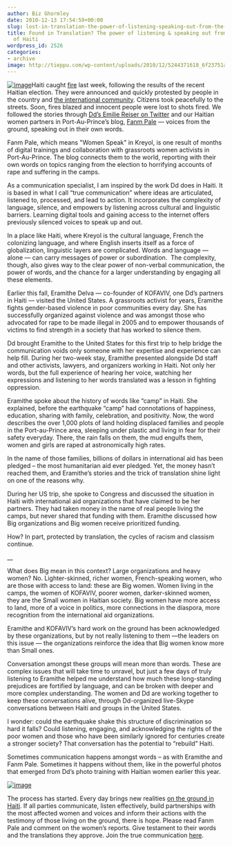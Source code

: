 ```yaml
---
author: Biz Ghormley
date: 2010-12-13 17:54:59+00:00
slug: lost-in-translation-the-power-of-listening-speaking-out-from-the-camps-of-haiti
title: Found in Translation? The power of listening & speaking out from the camps
  of Haiti
wordpress_id: 2526
categories:
- archive
image: http://tieppu.com/wp-content/uploads/2010/12/5244371618_6f23751a89-300x225.jpg
---
```

[![image](http://tieppu.com/wp-content/uploads/2010/12/5244371618_6f23751a89-300x225.jpg)](http://tieppu.com/2010/12/13/lost-in-translation-the-power-of-listening-speaking-out-from-the-camps-of-haiti/5244371618_6f23751a89/)Haiti caught [fire](http://haitirewired.wired.com/profiles/blogs/pictures-of-riots-in-haiti) last week, following the results of the recent Haitian election. They were announced and quickly protested by people in the country and [the international community](mailto:http://online.wsj.com/article/SB10001424052748703518604576013571222832508.html). Citizens took peacefully to the streets. Soon, fires blazed and innocent people were lost to shots fired. We followed the stories through [Dd’s Emilie Reiser on Twitter](https://twitter.com/emreiser) and our Haitian women partners in Port-Au-Prince’s blog, [Fanm Pale](http://fanmpale.blogspot.com/) — voices from the ground, speaking out in their own words.


Fanm Pale, which means "Women Speak" in Kreyol, is one result of months of digital trainings and collaboration with grassroots women activists in Port-Au-Prince. The blog connects them to the world, reporting with their own words on topics ranging from the election to horrifying accounts of rape and suffering in the camps.

As a communication specialist, I am inspired by the work Dd does in Haiti. It is based in what I call “true communication” where ideas are articulated, listened to, processed, and lead to action. It incorporates the complexity of language, silence, and empowers by listening across cultural and linguistic barriers. Learning digital tools and gaining access to the internet offers previously silenced voices to speak up and out.

In a place like Haiti, where Kreyol is the cultural language, French the colonizing language, and where English inserts itself as a force of globalization, linguistic layers are complicated. Words and language — alone — can carry messages of power or subordination.  The complexity, though, also gives way to the clear power of non-verbal communication, the power of words, and the chance for a larger understanding by engaging all these elements.

Earlier this fall, Eramithe Delva — co-founder of KOFAVIV, one Dd’s partners in Haiti — visited the United States. A grassroots activist for years, Eramithe fights gender-based violence in poor communities every day. She has successfully organized against violence and was amongst those who advocated for rape to be made illegal in 2005 and to empower thousands of victims to find strength in a society that has worked to silence them.

Dd brought Eramithe to the United States for this first trip to help bridge the communication voids only someone with her expertise and experience can help fill. During her two-week stay, Eramithe presented alongside Dd staff and other activists, lawyers, and organizers working in Haiti. Not only her words, but the full experience of hearing her voice, watching her expressions and listening to her words translated was a lesson in fighting oppression.

Eramithe spoke about the history of words like “camp” in Haiti. She explained, before the earthquake “camp” had connotations of happiness, education, sharing with family, celebration, and positivity. Now, the word describes the over 1,000 plots of land holding displaced families and people in the Port-au-Prince area, sleeping under plastic and living in fear for their safety everyday. There, the rain falls on them, the mud engulfs them, women and girls are raped at astronomically high rates.

In the name of those families, billions of dollars in international aid has been pledged – the most humanitarian aid ever pledged. Yet, the money hasn’t reached them, and Eramithe’s stories and the trick of translation shine light on one of the reasons why.

During her US trip, she spoke to Congress and discussed the situation in Haiti with international aid organizations that have claimed to be her partners. They had taken money in the name of real people living the camps, but never shared that funding with them. Eramithe discussed how Big organizations and Big women receive prioritized funding.

How? In part, protected by translation, the cycles of racism and classism continue.

__

What does Big mean in this context? Large organizations and heavy women? No. Lighter-skinned, richer women, French-speaking women, who are those with access to land: these are Big women. Women living in the camps, the women of KOFAVIV, poorer women, darker-skinned women, they are the Small women in Haitian society. Big women have more access to land, more of a voice in politics, more connections in the diaspora, more recognition from the international aid organizations.

Eramithe and KOFAVIV’s hard work on the ground has been acknowledged by these organizations, but by not really listening to them —the leaders on this issue — the organizations reinforce the idea that Big women know more than Small ones.

Conversation amongst these groups will mean more than words. These are complex issues that will take time to unravel, but just a few days of truly listening to Eramithe helped me understand how much these long-standing prejudices are fortified by language, and can be broken with deeper and more complex understanding. The women and Dd are working together to keep these conversations alive, through Dd-organized live-Skype conversations between Haiti and groups in the United States.

I wonder: could the earthquake shake this structure of discrimination so hard it falls? Could listening, engaging, and acknowledging the rights of the poor women and those who have been similarly ignored for centuries create a stronger society? That conversation has the potential to “rebuild” Haiti.

Sometimes communication happens amongst words – as with Eramithe and Fanm Pale. Sometimes it happens without them, like in the powerful photos that emerged from Dd’s photo training with Haitian women earlier this year.

[![image](http://tieppu.com/wp-content/uploads/2010/12/5215413135_2dd09a3f31-300x169.jpg)](http://tieppu.com/2010/12/13/lost-in-translation-the-power-of-listening-speaking-out-from-the-camps-of-haiti/5215413135_2dd09a3f31/)


The process has started. Every day brings new realities [on the ground in Haiti](http://heartofhaiti.wordpress.com/2010/12/11/violence-in-port-au-prince/). If all parties communicate, listen effectively, build partnerships with the most affected women and voices and inform their actions with the testimony of those living on the ground, there is hope.
Please read Fanm Pale and comment on the women’s reports. Give testament to their words and the translations they approve. Join the true communication [here](http://fanmpale.blogspot.com/).
